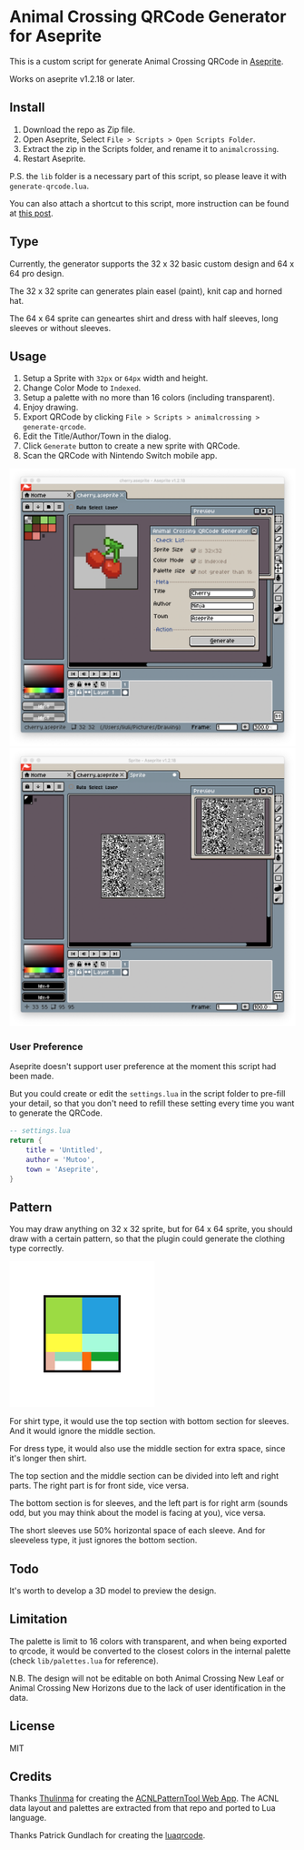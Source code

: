 # Animal Crossing QRCode Generator for Aseprite

This is a custom script for generate Animal Crossing QRCode in [Aseprite](http://www.aseprite.org/).

Works on aseprite v1.2.18 or later.

## Install

1. Download the repo as Zip file.
2. Open Aseprite, Select `File > Scripts > Open Scripts Folder`.
3. Extract the zip in the Scripts folder, and rename it to `animalcrossing`.
4. Restart Aseprite.

P.S. the `lib` folder is a necessary part of this script, so please leave it with `generate-qrcode.lua`.

You can also attach a shortcut to this script, more instruction can be found at [this post](https://community.aseprite.org/t/aseprite-scripts-collection/3599).

## Type

Currently, the generator supports the 32 x 32 basic custom design and 64 x 64 pro design.

The 32 x 32 sprite can generates plain easel (paint), knit cap and horned hat.

The 64 x 64 sprite can geneartes shirt and dress with half sleeves, long sleeves or without sleeves.

## Usage

1. Setup a Sprite with `32px` or `64px` width and height.
2. Change Color Mode to `Indexed`.
3. Setup a palette with no more than 16 colors (including transparent).
4. Enjoy drawing.
5. Export QRCode by clicking `File > Scripts > animalcrossing > generate-qrcode`.
6. Edit the Title/Author/Town in the dialog.
7. Click `Generate` button to create a new sprite with QRCode.
8. Scan the QRCode with Nintendo Switch mobile app.

![screenshot-1](./screenshot/qrcode-1.png)
![screenshot-2](./screenshot/qrcode-2.png)

### User Preference

Aseprite doesn't support user preference at the moment this script had been made. 

But you could create or edit the `settings.lua` in the script folder to pre-fill your detail, so that you don't need to refill these setting every time you want to generate the QRCode. 

```lua
-- settings.lua
return {
    title = 'Untitled',
    author = 'Mutoo',
    town = 'Aseprite',
}
```

## Pattern

You may draw anything on 32 x 32 sprite, but for 64 x 64 sprite, you should draw with a certain pattern, so that the plugin could generate the clothing type correctly.

<img width="256" height="256" src="./screenshot/patterns.png" style="image-rendering: pixelated;"  alt="patterns"/>

For shirt type, it would use the top section with bottom section for sleeves. And it would ignore the middle section.

For dress type, it would also use the middle section for extra space, since it's longer then shirt.

The top section and the middle section can be divided into left and right parts. The right part is for front side, vice versa.

The bottom section is for sleeves, and the left part is for right arm (sounds odd, but you may think about the model is facing at you), vice versa.

The short sleeves use 50% horizontal space of each sleeve. And for sleeveless type, it just ignores the bottom section. 

## Todo

It's worth to develop a 3D model to preview the design.

## Limitation

The palette is limit to 16 colors with transparent, and when being exported to qrcode, it would be converted to the closest colors in the internal palette (check `lib/palettes.lua` for reference).

N.B. The design will not be editable on both Animal Crossing New Leaf or Animal Crossing New Horizons due to the lack of user identification in the data.

## License

MIT

## Credits

Thanks [Thulinma](https://github.com/Thulinma/) for creating the [ACNLPatternTool Web App](https://acpatterns.com/).
The ACNL data layout and palettes are extracted from that repo and ported to Lua language.

Thanks Patrick Gundlach for creating the [luaqrcode](http://speedata.github.io/luaqrcode/docs/qrencode.html).
